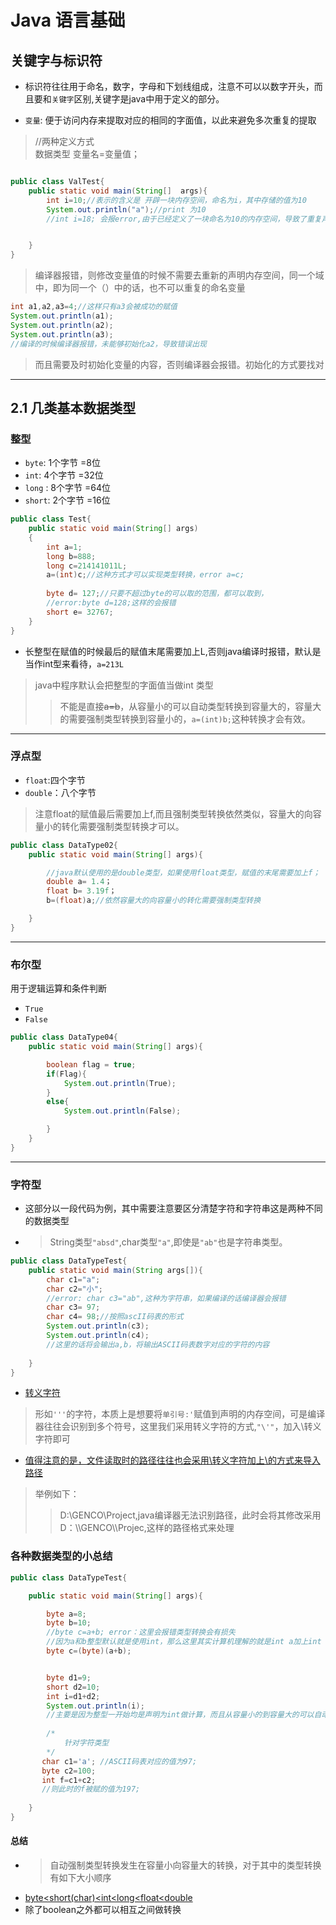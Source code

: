 # Java 语言基础
## 关键字与标识符
+ 标识符往往用于命名，数字，字母和下划线组成，注意不可以以数字开头，而且要和```关键字```区别,关键字是java中用于定义的部分。  
  
    
+ ```变量```: 便于访问内存来提取对应的相同的字面值，以此来避免多次重复的提取
> //两种定义方式  
> 数据类型 变量名=变量值；  
```java

public class ValTest{
    public static void main(String[]  args){
        int i=10;//表示的含义是 开辟一块内存空间，命名为i，其中存储的值为10
        System.out.println("a");//print 为10
        //int i=18; 会报error,由于已经定义了一块命名为10的内存空间，导致了重复声明，编译器会报错


    }
}
```  
> 编译器报错，则修改变量值的时候不需要去重新的声明内存空间，同一个域中，即为同一个（）中的话，也不可以重复的命名变量

```java 
int a1,a2,a3=4;//这样只有a3会被成功的赋值
System.out.println(a1);
System.out.println(a2);
System.out.println(a3);
//编译的时候编译器报错，未能够初始化a2，导致错误出现

```  
>而且需要及时初始化变量的内容，否则编译器会报错。初始化的方式要找对  
---
## 2.1 几类基本数据类型  
### 整型

+ ```byte```:  1个字节 =8位
+ ```int```:   4个字节 =32位
+ ```long``` : 8个字节 =64位
+ ```short```: 2个字节 =16位
>
```java 
public class Test{
    public static void main(String[] args)
    {
        int a=1;
        long b=888;
        long c=214141011L;
        a=(int)c;//这种方式才可以实现类型转换，error a=c;
        
        byte d= 127;//只要不超过byte的可以取的范围，都可以取到，
        //error:byte d=128;这样的会报错
        short e= 32767;
    }
}
```
>
+ 长整型在赋值的时候最后的赋值末尾需要加上L,否则java编译时报错，默认是当作int型来看待，```a=213L```

>java中程序默认会把整型的字面值当做int 类型
>>不能是直接~~a=b~~，从容量小的可以自动类型转换到容量大的，容量大的需要强制类型转换到容量小的，```a=(int)b;```这种转换才会有效。
---
### 浮点型
+ ```float```:四个字节
+ ```double```：八个字节
>注意float的赋值最后需要加上f,而且强制类型转换依然类似，容量大的向容量小的转化需要强制类型转换才可以。
```java
public class DataType02{
    public static void main(String[] args){

        //java默认使用的是double类型，如果使用float类型，赋值的末尾需要加上f；
        double a= 1.4；
        float b= 3.19f；
        b=(float)a;//依然容量大的向容量小的转化需要强制类型转换

    }
}
```
---
### 布尔型
>
用于逻辑运算和条件判断
+ ```True```
+ ```False```
>
```java
public class DataType04{
    public static void main(String[] args){

        boolean flag = true;
        if(Flag){
            System.out.println(True);
        }
        else{
            System.out.println(False);

        }
    }
}
```
---

### 字符型
+ 这部分以一段代码为例，其中需要注意要区分清楚字符和字符串这是两种不同的数据类型
+ >String类型```"absd"```,char类型```"a"```,即使是```"ab"```也是字符串类型。
>
```java
public class DataTypeTest{
    public static void main(String args[]){
        char c1="a";
        char c2="小";
        //error: char c3="ab",这种为字符串，如果编译的话编译器会报错
        char c3= 97;
        char c4= 98;//按照ascII码表的形式
        System.out.println(c3);
        System.out.println(c4);
        //这里的话将会输出a,b，将输出ASCII码表数字对应的字符的内容
        
    }
}
```
>
+ <ins>转义字符<ins>
> 形如```'''```的字符，本质上是想要将```单引号:'```赋值到声明的内存空间，可是编译器往往会识别到多个符号，这里我们采用转义字符的方式,```"\'"```，加入\转义字符即可  

+ <ins>值得注意的是，文件读取时的路径往往也会采用\转义字符加上\的方式来导入路径<ins>
>举例如下：  
>> D:\GENCO\Project,java编译器无法识别路径，此时会将其修改采用D：\\\GENCO\\\Projec,这样的路径格式来处理
  
### 各种数据类型的小总结
```java
public class DataTypeTest{

    public static void main(String[] args){

        byte a=8;
        byte b=10;
        //byte c=a+b; error：这里会报错类型转换会有损失
        //因为a和b整型默认就是使用int，那么这里其实计算机理解的就是int a加上int b，然后把值赋给c
        byte c=(byte)(a+b);


        byte d1=9;
        short d2=10;
        int i=d1+d2;
        System.out.println(i);
        //主要是因为整型一开始均是声明为int做计算，而且从容量小的到容量大的可以自动类型转换
        
        /*
            针对字符类型
        */
       char c1='a'; //ASCII码表对应的值为97;
       byte c2=100;
       int f=c1+c2;
       //则此时的f被赋的值为197;
       
    }
}
```
#### 总结
+ > 自动强制类型转换发生在容量小向容量大的转换，对于其中的类型转换有如下大小顺序
+ <ins>byte<short(char)<int<long<float<double 
+  除了boolean之外都可以相互之间做转换